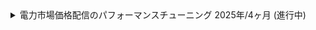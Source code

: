 <details>
  <summary>
    電力市場価格配信のパフォーマンスチューニング
    <span>2025年/4ヶ月 (進行中)</span>
  </summary>
  <div>
    <ul>
      <li><strong>カテゴリ:</strong> <span>webサービス</span> <span>自社</span></li>
      <li><strong>担当工程:</strong> <span>コーディング</span> <span>テスト</span> <span>運用/保守</span></li>
      <li><strong>職種・役割:</strong> <span>バックエンド</span> <span>インフラ</span></li>
      <li><strong>使用技術:</strong> <span>AWS</span> <span>CI/CD</span> <span>Git</span> <span>Python</span> <span>AWS RedShift</span> <span>Tableau</span></li>
  </div>
  <div class="markdown-content">

## プロジェクト概要

電力市場価格配信のパフォーマンスチューニング

## チーム情報

チーム人数：4名

## 開発・実装内容

プロジェクト完了後に記載予定。

  </div>
</details>
